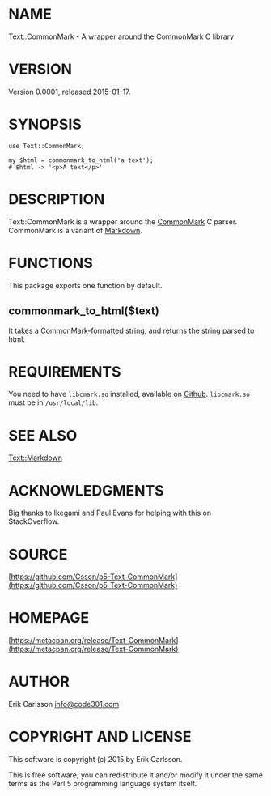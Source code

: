 # NAME

Text::CommonMark - A wrapper around the CommonMark C library

# VERSION

Version 0.0001, released 2015-01-17.

# SYNOPSIS

    use Text::CommonMark;

    my $html = commonmark_to_html('a text');
    # $html -> '<p>A text</p>'

# DESCRIPTION

Text::CommonMark is a wrapper around the [CommonMark](http://commonmark.org/) C parser. CommonMark is a
variant of [Markdown](http://daringfireball.net/projects/markdown/).

# FUNCTIONS

This package exports one function by default.

## commonmark\_to\_html($text)

It takes a CommonMark-formatted string, and returns the string parsed to html.

# REQUIREMENTS

You need to have `libcmark.so` installed, available on [Github](https://github.com/jgm/CommonMark). `libcmark.so` must be in `/usr/local/lib`.

# SEE ALSO

[Text::Markdown](https://metacpan.org/pod/Text::Markdown)

# ACKNOWLEDGMENTS

Big thanks to Ikegami and Paul Evans for helping with this on StackOverflow.

# SOURCE

[https://github.com/Csson/p5-Text-CommonMark](https://github.com/Csson/p5-Text-CommonMark)

# HOMEPAGE

[https://metacpan.org/release/Text-CommonMark](https://metacpan.org/release/Text-CommonMark)

# AUTHOR

Erik Carlsson <info@code301.com>

# COPYRIGHT AND LICENSE

This software is copyright (c) 2015 by Erik Carlsson.

This is free software; you can redistribute it and/or modify it under
the same terms as the Perl 5 programming language system itself.
